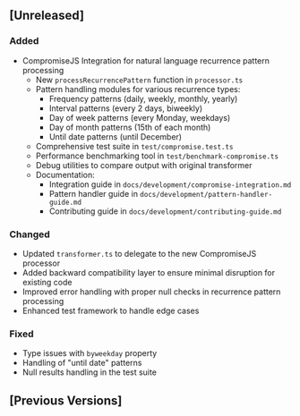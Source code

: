 ## [Unreleased]

### Added
- CompromiseJS Integration for natural language recurrence pattern processing
  - New `processRecurrencePattern` function in `processor.ts`
  - Pattern handling modules for various recurrence types:
    - Frequency patterns (daily, weekly, monthly, yearly)
    - Interval patterns (every 2 days, biweekly)
    - Day of week patterns (every Monday, weekdays)
    - Day of month patterns (15th of each month)
    - Until date patterns (until December)
  - Comprehensive test suite in `test/compromise.test.ts`
  - Performance benchmarking tool in `test/benchmark-compromise.ts`
  - Debug utilities to compare output with original transformer
  - Documentation:
    - Integration guide in `docs/development/compromise-integration.md`
    - Pattern handler guide in `docs/development/pattern-handler-guide.md`
    - Contributing guide in `docs/development/contributing-guide.md`

### Changed
- Updated `transformer.ts` to delegate to the new CompromiseJS processor
- Added backward compatibility layer to ensure minimal disruption for existing code
- Improved error handling with proper null checks in recurrence pattern processing
- Enhanced test framework to handle edge cases

### Fixed
- Type issues with `byweekday` property
- Handling of "until date" patterns
- Null results handling in the test suite

## [Previous Versions] 